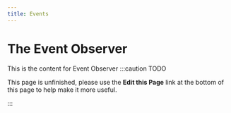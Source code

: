 ```yaml
---
title: Events
---
```

The Event Observer
=======================
This is the content for Event Observer
:::caution TODO

This page is unfinished, please use the **Edit this Page** link at the bottom of this page to help make it more useful.

:::
